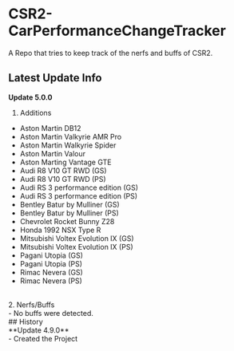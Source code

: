 # CSR2-CarPerformanceChangeTracker
A Repo that tries to keep track of the nerfs and buffs of CSR2.

## Latest Update Info
**Update 5.0.0**
 1. Additions
 - Aston Martin DB12
 - Aston Martin Valkyrie AMR Pro
 - Aston Martin Walkyrie Spider
 - Aston Martin Valour
 - Aston Marting Vantage GTE
 - Audi R8 V10 GT RWD (GS)
 - Audi R8 V10 GT RWD (PS)
 - Audi RS 3 performance edition (GS)
 - Audi RS 3 performance edition (PS)
 - Bentley Batur by Mulliner (GS)
 - Bentley Batur by Mulliner (PS)
 - Chevrolet Rocket Bunny Z28
 - Honda 1992 NSX Type R
 - Mitsubishi Voltex Evolution IX (GS)
 - Mitsubishi Voltex Evolution IX (PS)
 - Pagani Utopia (GS)
 - Pagani Utopia (PS)
 - Rimac Nevera (GS)
 - Rimac Nevera (PS)
<br>
 2. Nerfs/Buffs
<br>
 - No buffs were detected.
<br>
## History
<br>
**Update 4.9.0**
<br>
 - Created the Project
<br>